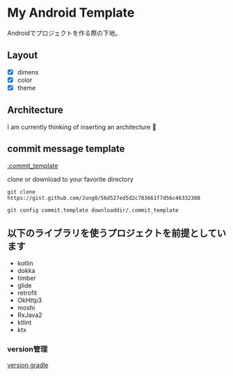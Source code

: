 # My Android Template

Androidでプロジェクトを作る際の下地。

## Layout

- [x] dimens
- [x] color
- [x] theme

## Architecture

I am currently thinking of inserting an architecture 🤔

## commit message template

[.commit_template](https://gist.github.com/Jung0/56d527ed5d2c783661f7d56c46332308)

clone or download to your favorite directory

```shell
git clone https://gist.github.com/Jung0/56d527ed5d2c783661f7d56c46332308

git config commit.template downloaddir/.commit_template
```

## 以下のライブラリを使うプロジェクトを前提としています

* kotlin
* dokka
* timber
* glide
* retrofit
* OkHttp3
* moshi
* RxJava2
* ktlint
* ktx

### version管理

[version gradle](https://github.com/Jung0/android-template/blob/master/versions.gradle)
